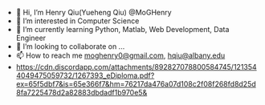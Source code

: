 - 👋 Hi, I’m Henry Qiu(Yueheng Qiu) @MoGHenry
- 👀 I’m interested in Computer Science
- 🌱 I’m currently learning Python, Matlab, Web Development, Data Engineer
- 💞️ I’m looking to collaborate on ...
- 📫 How to reach me moghenry0@gmail.com, hqiu@albany.edu
- https://cdn.discordapp.com/attachments/892827078800584745/1213544049475059732/1267393_eDiploma.pdf?ex=65f5dbf7&is=65e366f7&hm=76217da476a07d108c2f08f268fd8d25d8fa7225478d2a82883dbdadf1b970e5&

<!---
MoGHenry/MoGHenry is a ✨ special ✨ repository because its `README.md` (this file) appears on your GitHub profile.
You can click the Preview link to take a look at your changes.
--->

